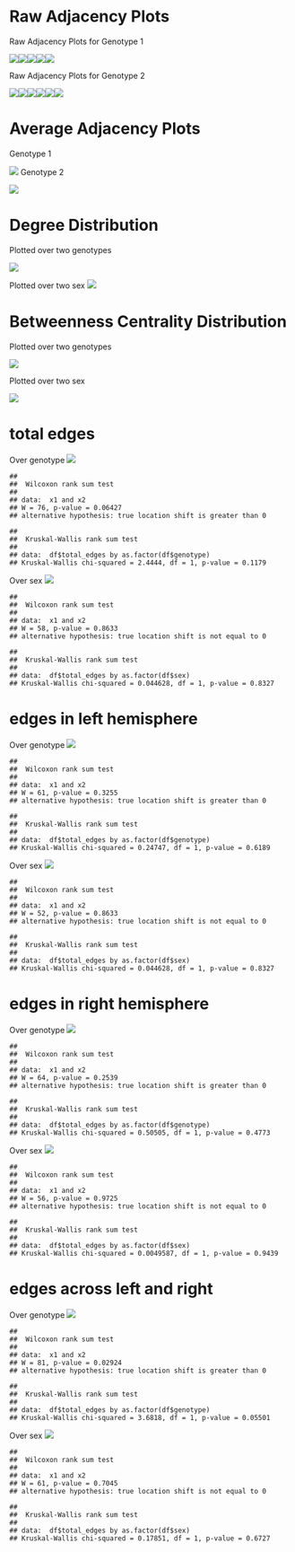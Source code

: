 Raw Adjacency Plots
===================

Raw Adjacency Plots for Genotype 1

![](Figs/unnamed-chunk-2-1.png)![](Figs/unnamed-chunk-2-2.png)![](Figs/unnamed-chunk-2-3.png)![](Figs/unnamed-chunk-2-4.png)![](Figs/unnamed-chunk-2-5.png)

Raw Adjacency Plots for Genotype 2

![](Figs/unnamed-chunk-3-1.png)![](Figs/unnamed-chunk-3-2.png)![](Figs/unnamed-chunk-3-3.png)![](Figs/unnamed-chunk-3-4.png)![](Figs/unnamed-chunk-3-5.png)![](Figs/unnamed-chunk-3-6.png)

Average Adjacency Plots
=======================

Genotype 1

![](Figs/unnamed-chunk-4-1.png) Genotype 2

![](Figs/unnamed-chunk-5-1.png)

Degree Distribution
===================

Plotted over two genotypes

![](Figs/unnamed-chunk-6-1.png)

Plotted over two sex ![](Figs/unnamed-chunk-7-1.png)

Betweenness Centrality Distribution
===================================

Plotted over two genotypes

![](Figs/unnamed-chunk-8-1.png)

Plotted over two sex

![](Figs/unnamed-chunk-9-1.png)

<!-- Genotype1 -->
<!-- ```{r} -->
<!-- par(mfrow=c(1,2)) -->
<!-- for(i in geno1){ -->
<!--     img = as.matrix(LRSumList[[i]]) -->
<!--     image.plot(img,main=i, zlim=c(0,7000)) -->
<!-- } -->
<!-- ``` -->
<!-- Genotype2 -->
<!-- ```{r} -->
<!-- par(mfrow=c(1,2)) -->
<!-- for(i in geno2){ -->
<!--     img = as.matrix(LRSumList[[i]]) -->
<!--     image.plot(img,main=i, zlim=c(0,7000)) -->
<!-- } -->
<!-- ``` -->
<!-- Average -->
<!-- Genotype 1 -->
<!-- ```{r} -->
<!-- Asum = matrix(0, 2,2) -->
<!-- for(i in geno1){ -->
<!--     Asum = Asum + as.matrix(LRSumList[[i]]) -->
<!-- } -->
<!-- avgGeno1 = Asum/length(geno1) -->
<!-- image.plot(avgGeno1, zlim=c(0,7000)) -->
<!-- ``` -->
<!-- Genotype 2 -->
<!-- ```{r} -->
<!-- Asum = matrix(0, 2,2) -->
<!-- for(i in geno2){ -->
<!--     Asum = Asum + as.matrix(LRSumList[[i]]) -->
<!-- } -->
<!-- avgGeno2 = Asum/length(geno2) -->
<!-- image.plot(avgGeno2, zlim=c(0,7000)) -->
<!-- ``` -->
total edges
===========

Over genotype ![](Figs/unnamed-chunk-14-1.png)

    ## 
    ##  Wilcoxon rank sum test
    ## 
    ## data:  x1 and x2
    ## W = 76, p-value = 0.06427
    ## alternative hypothesis: true location shift is greater than 0

    ## 
    ##  Kruskal-Wallis rank sum test
    ## 
    ## data:  df$total_edges by as.factor(df$genotype)
    ## Kruskal-Wallis chi-squared = 2.4444, df = 1, p-value = 0.1179

Over sex ![](Figs/unnamed-chunk-15-1.png)

    ## 
    ##  Wilcoxon rank sum test
    ## 
    ## data:  x1 and x2
    ## W = 58, p-value = 0.8633
    ## alternative hypothesis: true location shift is not equal to 0

    ## 
    ##  Kruskal-Wallis rank sum test
    ## 
    ## data:  df$total_edges by as.factor(df$sex)
    ## Kruskal-Wallis chi-squared = 0.044628, df = 1, p-value = 0.8327

edges in left hemisphere
========================

Over genotype ![](Figs/unnamed-chunk-17-1.png)

    ## 
    ##  Wilcoxon rank sum test
    ## 
    ## data:  x1 and x2
    ## W = 61, p-value = 0.3255
    ## alternative hypothesis: true location shift is greater than 0

    ## 
    ##  Kruskal-Wallis rank sum test
    ## 
    ## data:  df$total_edges by as.factor(df$genotype)
    ## Kruskal-Wallis chi-squared = 0.24747, df = 1, p-value = 0.6189

Over sex ![](Figs/unnamed-chunk-18-1.png)

    ## 
    ##  Wilcoxon rank sum test
    ## 
    ## data:  x1 and x2
    ## W = 52, p-value = 0.8633
    ## alternative hypothesis: true location shift is not equal to 0

    ## 
    ##  Kruskal-Wallis rank sum test
    ## 
    ## data:  df$total_edges by as.factor(df$sex)
    ## Kruskal-Wallis chi-squared = 0.044628, df = 1, p-value = 0.8327

edges in right hemisphere
=========================

Over genotype ![](Figs/unnamed-chunk-21-1.png)

    ## 
    ##  Wilcoxon rank sum test
    ## 
    ## data:  x1 and x2
    ## W = 64, p-value = 0.2539
    ## alternative hypothesis: true location shift is greater than 0

    ## 
    ##  Kruskal-Wallis rank sum test
    ## 
    ## data:  df$total_edges by as.factor(df$genotype)
    ## Kruskal-Wallis chi-squared = 0.50505, df = 1, p-value = 0.4773

Over sex ![](Figs/unnamed-chunk-22-1.png)

    ## 
    ##  Wilcoxon rank sum test
    ## 
    ## data:  x1 and x2
    ## W = 56, p-value = 0.9725
    ## alternative hypothesis: true location shift is not equal to 0

    ## 
    ##  Kruskal-Wallis rank sum test
    ## 
    ## data:  df$total_edges by as.factor(df$sex)
    ## Kruskal-Wallis chi-squared = 0.0049587, df = 1, p-value = 0.9439

edges across left and right
===========================

Over genotype ![](Figs/unnamed-chunk-25-1.png)

    ## 
    ##  Wilcoxon rank sum test
    ## 
    ## data:  x1 and x2
    ## W = 81, p-value = 0.02924
    ## alternative hypothesis: true location shift is greater than 0

    ## 
    ##  Kruskal-Wallis rank sum test
    ## 
    ## data:  df$total_edges by as.factor(df$genotype)
    ## Kruskal-Wallis chi-squared = 3.6818, df = 1, p-value = 0.05501

Over sex ![](Figs/unnamed-chunk-26-1.png)

    ## 
    ##  Wilcoxon rank sum test
    ## 
    ## data:  x1 and x2
    ## W = 61, p-value = 0.7045
    ## alternative hypothesis: true location shift is not equal to 0

    ## 
    ##  Kruskal-Wallis rank sum test
    ## 
    ## data:  df$total_edges by as.factor(df$sex)
    ## Kruskal-Wallis chi-squared = 0.17851, df = 1, p-value = 0.6727
